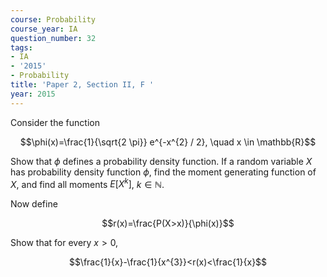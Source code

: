 ```yaml
---
course: Probability
course_year: IA
question_number: 32
tags:
- IA
- '2015'
- Probability
title: 'Paper 2, Section II, F '
year: 2015
---
```




Consider the function

$$\phi(x)=\frac{1}{\sqrt{2 \pi}} e^{-x^{2} / 2}, \quad x \in \mathbb{R}$$

Show that $\phi$ defines a probability density function. If a random variable $X$ has probability density function $\phi$, find the moment generating function of $X$, and find all moments $E\left[X^{k}\right]$, $k \in \mathbb{N}$.

Now define

$$r(x)=\frac{P(X>x)}{\phi(x)}$$

Show that for every $x>0$,

$$\frac{1}{x}-\frac{1}{x^{3}}<r(x)<\frac{1}{x}$$